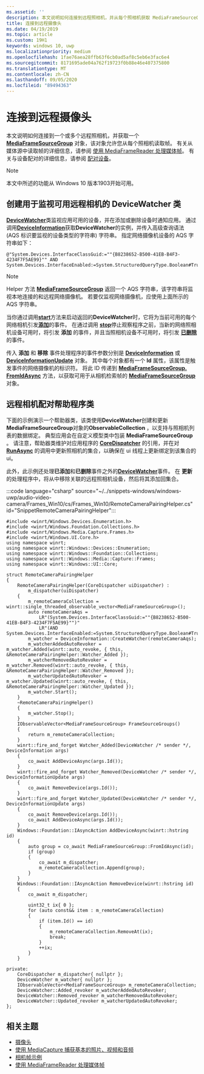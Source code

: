 ```yaml
---
ms.assetid: ''
description: 本文说明如何连接到远程照相机，并从每个照相机获取 MediaFrameSourceGroup 来检索帧。
title: 连接到远程摄像头
ms.date: 04/19/2019
ms.topic: article
ms.custom: 19H1
keywords: windows 10, uwp
ms.localizationpriority: medium
ms.openlocfilehash: 1fae76aea28ffb63f6cb0ad5af8c5eb6e3fac6e4
ms.sourcegitcommit: 8171695ade04a762f19723f0b88e46e407375800
ms.translationtype: MT
ms.contentlocale: zh-CN
ms.lasthandoff: 09/05/2020
ms.locfileid: "89494363"
---
```

# <a name="connect-to-remote-cameras"></a>连接到远程摄像头

本文说明如何连接到一个或多个远程照相机，并获取一个 [**MediaFrameSourceGroup**](/uwp/api/Windows.Media.Capture.Frames.MediaFrameSourceGroup) 对象，该对象允许您从每个照相机读取帧。 有关从媒体源中读取帧的详细信息，请参阅 [使用 MediaFrameReader 处理媒体帧](process-media-frames-with-mediaframereader.md)。 有关与设备配对的详细信息，请参阅 [配对设备](../devices-sensors/pair-devices.md)。

> [!NOTE] 
> 本文中所述的功能从 Windows 10 版本1903开始可用。

## <a name="create-a-devicewatcher-class-to-watch-for-available-remote-cameras"></a>创建用于监视可用远程相机的 DeviceWatcher 类

[**DeviceWatcher**](/uwp/api/windows.devices.enumeration.devicewatcher)类监视应用可用的设备，并在添加或删除设备时通知应用。 通过调用[**DeviceInformation**](/uwp/api/windows.devices.enumeration.deviceinformation.createwatcher#Windows_Devices_Enumeration_DeviceInformation_CreateWatcher_System_String_)获取**DeviceWatcher**的实例，并传入高级查询语法 (AQS 标识要监视的设备类型的字符串) 字符串。 指定网络摄像机设备的 AQS 字符串如下：

```syntax
@"System.Devices.InterfaceClassGuid:=""{B8238652-B500-41EB-B4F3-4234F7F5AE99}"" AND System.Devices.InterfaceEnabled:=System.StructuredQueryType.Boolean#True"
```

> [!NOTE] 
> Helper 方法 [**MediaFrameSourceGroup**](/uwp/api/windows.media.capture.frames.mediaframesourcegroup.getdeviceselector) 返回一个 AQS 字符串，该字符串将监视本地连接的和远程网络摄像机。 若要仅监视网络摄像机，应使用上面所示的 AQS 字符串。

当你通过调用[**start**](/uwp/api/windows.devices.enumeration.devicewatcher.start)方法来启动返回的**DeviceWatcher**时，它将为当前可用的每个网络相机引发[**添加**](/uwp/api/windows.devices.enumeration.devicewatcher.added)的事件。 在通过调用 [**stop**](/uwp/api/windows.devices.enumeration.devicewatcher.stop)停止观察程序之前，当新的网络照相机设备可用时，将引发 **添加** 的事件，并且当照相机设备不可用时，将引发 [**已删除**](/uwp/api/windows.devices.enumeration.devicewatcher.removed) 的事件。

传入 **添加** 和 **移除** 事件处理程序的事件参数分别是 [**DeviceInformation**](/uwp/api/Windows.Devices.Enumeration.DeviceInformation) 或 [**DeviceInformationUpdate**](/uwp/api/windows.devices.enumeration.deviceinformationupdate) 对象。 其中每个对象都有一个 **Id** 属性，该属性是触发事件的网络摄像机的标识符。 将此 ID 传递到 [**MediaFrameSourceGroup. FromIdAsync**](/uwp/api/windows.media.capture.frames.mediaframesourcegroup.fromidasync) 方法，以获取可用于从相机检索帧的 [**MediaFrameSourceGroup**](/uwp/api/windows.media.capture.frames.mediaframesourcegroup.fromidasync) 对象。

## <a name="remote-camera-pairing-helper-class"></a>远程相机配对帮助程序类

下面的示例演示一个帮助器类，该类使用**DeviceWatcher**创建和更新**MediaFrameSourceGroup**对象的**ObservableCollection** ，以支持与照相机列表的数据绑定。 典型应用会在自定义模型类中包装 **MediaFrameSourceGroup** 。 请注意，帮助器类维护对应用程序的 [**CoreDispatcher**](/uwp/api/Windows.UI.Core.CoreDispatcher) 的引用，并在对 [**RunAsync**](/uwp/api/windows.ui.core.coredispatcher.runasync) 的调用中更新照相机的集合，以确保在 ui 线程上更新绑定到该集合的 ui。

此外，此示例还处理**已添加**和**已删除**事件之外的[**DeviceWatcher**](/uwp/api/windows.devices.enumeration.devicewatcher.updated)事件。 在 **更新** 的处理程序中，将从中移除关联的远程照相机设备，然后将其添加回集合。

:::code language="csharp" source="~/../snippets-windows/windows-uwp/audio-video-camera/Frames_Win10/cs/Frames_Win10/RemoteCameraPairingHelper.cs" id="SnippetRemoteCameraPairingHelper":::

```cppwinrt
#include <winrt/Windows.Devices.Enumeration.h>
#include <winrt/Windows.Foundation.Collections.h>
#include <winrt/Windows.Media.Capture.Frames.h>
#include <winrt/Windows.UI.Core.h>
using namespace winrt;
using namespace winrt::Windows::Devices::Enumeration;
using namespace winrt::Windows::Foundation::Collections;
using namespace winrt::Windows::Media::Capture::Frames;
using namespace winrt::Windows::UI::Core;

struct RemoteCameraPairingHelper
{
    RemoteCameraPairingHelper(CoreDispatcher uiDispatcher) :
        m_dispatcher(uiDispatcher)
    {
        m_remoteCameraCollection = winrt::single_threaded_observable_vector<MediaFrameSourceGroup>();
        auto remoteCameraAqs =
            LR"(System.Devices.InterfaceClassGuid:=""{B8238652-B500-41EB-B4F3-4234F7F5AE99}"")"
            LR"(AND System.Devices.InterfaceEnabled:=System.StructuredQueryType.Boolean#True)";
        m_watcher = DeviceInformation::CreateWatcher(remoteCameraAqs);
        m_watcherAddedAutoRevoker = m_watcher.Added(winrt::auto_revoke, { this, &RemoteCameraPairingHelper::Watcher_Added });
        m_watcherRemovedAutoRevoker = m_watcher.Removed(winrt::auto_revoke, { this, &RemoteCameraPairingHelper::Watcher_Removed });
        m_watcherUpdatedAutoRevoker = m_watcher.Updated(winrt::auto_revoke, { this, &RemoteCameraPairingHelper::Watcher_Updated });
        m_watcher.Start();
    }
    ~RemoteCameraPairingHelper()
    {
        m_watcher.Stop();
    }
    IObservableVector<MediaFrameSourceGroup> FrameSourceGroups()
    {
        return m_remoteCameraCollection;
    }
    winrt::fire_and_forget Watcher_Added(DeviceWatcher /* sender */, DeviceInformation args)
    {
        co_await AddDeviceAsync(args.Id());
    }
    winrt::fire_and_forget Watcher_Removed(DeviceWatcher /* sender */, DeviceInformationUpdate args)
    {
        co_await RemoveDevice(args.Id());
    }
    winrt::fire_and_forget Watcher_Updated(DeviceWatcher /* sender */, DeviceInformationUpdate args)
    {
        co_await RemoveDevice(args.Id());
        co_await AddDeviceAsync(args.Id());
    }
    Windows::Foundation::IAsyncAction AddDeviceAsync(winrt::hstring id)
    {
        auto group = co_await MediaFrameSourceGroup::FromIdAsync(id);
        if (group)
        {
            co_await m_dispatcher;
            m_remoteCameraCollection.Append(group);
        }
    }
    Windows::Foundation::IAsyncAction RemoveDevice(winrt::hstring id)
    {
        co_await m_dispatcher;

        uint32_t ix{ 0 };
        for (auto const&& item : m_remoteCameraCollection)
        {
            if (item.Id() == id)
            {
                m_remoteCameraCollection.RemoveAt(ix);
                break;
            }
            ++ix;
        }
    }

private:
    CoreDispatcher m_dispatcher{ nullptr };
    DeviceWatcher m_watcher{ nullptr };
    IObservableVector<MediaFrameSourceGroup> m_remoteCameraCollection;
    DeviceWatcher::Added_revoker m_watcherAddedAutoRevoker;
    DeviceWatcher::Removed_revoker m_watcherRemovedAutoRevoker;
    DeviceWatcher::Updated_revoker m_watcherUpdatedAutoRevoker;
};
```

## <a name="related-topics"></a>相关主题

* [摄像头](camera.md)
* [使用 MediaCapture 捕获基本的照片、视频和音频](basic-photo-video-and-audio-capture-with-MediaCapture.md)
* [相机帧示例](https://github.com/Microsoft/Windows-universal-samples/tree/master/Samples/CameraFrames)
* [使用 MediaFrameReader 处理媒体帧](process-media-frames-with-mediaframereader.md)
